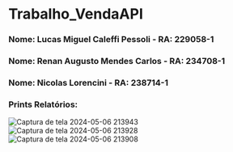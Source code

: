 # Trabalho_VendaAPI

<h3>Nome: Lucas Miguel Caleffi Pessoli - RA: 229058-1</h3>
<h3>Nome: Renan Augusto Mendes Carlos - RA: 234708-1</h3>
<h3>Nome: Nicolas Lorencini - RA: 238714-1</h3>

<h3>Prints Relatórios:</h3>

![Captura de tela 2024-05-06 213943](https://github.com/lucaspessoli/Trabalho_VendaAPI/assets/115120374/f026f331-09de-476e-894f-c5600e79438c)
<br>
![Captura de tela 2024-05-06 213928](https://github.com/lucaspessoli/Trabalho_VendaAPI/assets/115120374/fa4adc9a-1c7d-4afe-8e54-2296dd7b7a98)
<br>
![Captura de tela 2024-05-06 213908](https://github.com/lucaspessoli/Trabalho_VendaAPI/assets/115120374/baec518b-5e02-420b-bb6e-f9df6adb82f3)
